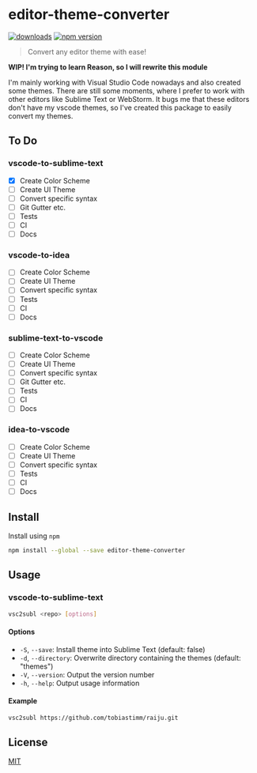 # editor-theme-converter

[![downloads](http://img.shields.io/npm/dm/vscode-theme-to-sublime-text.svg?style=flat)](https://www.npmjs.org/package/vscode-theme-to-sublime-text) [![npm version](https://badge.fury.io/js/vscode-theme-to-sublime-text.svg)](https://www.npmjs.com/package/vscode-theme-to-sublime-text)

> Convert any editor theme with ease!

**WIP! I'm trying to learn Reason, so I will rewrite this module**

I'm mainly working with Visual Studio Code nowadays and also created some themes. There are still some moments, where I prefer to work with other editors like Sublime Text or WebStorm. It bugs me that these editors don't have my vscode themes, so I've created this package to easily convert my themes.

## To Do

### vscode-to-sublime-text

- [x] Create Color Scheme
- [ ] Create UI Theme
- [ ] Convert specific syntax
- [ ] Git Gutter etc.
- [ ] Tests
- [ ] CI
- [ ] Docs

### vscode-to-idea

- [ ] Create Color Scheme
- [ ] Create UI Theme
- [ ] Convert specific syntax
- [ ] Tests
- [ ] CI
- [ ] Docs

### sublime-text-to-vscode

- [ ] Create Color Scheme
- [ ] Create UI Theme
- [ ] Convert specific syntax
- [ ] Git Gutter etc.
- [ ] Tests
- [ ] CI
- [ ] Docs

### idea-to-vscode

- [ ] Create Color Scheme
- [ ] Create UI Theme
- [ ] Convert specific syntax
- [ ] Tests
- [ ] CI
- [ ] Docs

## Install

Install using `npm`

```sh
npm install --global --save editor-theme-converter
```

## Usage

### vscode-to-sublime-text

```sh
vsc2subl <repo> [options]
```

#### Options

- `-S`, `--save`: Install theme into Sublime Text (default: false)
- `-d`, `--directory`: Overwrite directory containing the themes (default: "themes")
- `-V`, `--version`: Output the version number
- `-h`, `--help`: Output usage information

#### Example

```sh
vsc2subl https://github.com/tobiastimm/raiju.git
```

## License

[MIT](./LICENSE)
